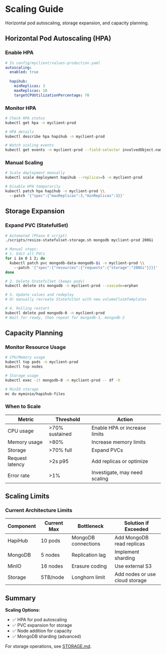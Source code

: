 # Scaling Guide

Horizontal pod autoscaling, storage expansion, and capacity planning.

## Horizontal Pod Autoscaling (HPA)

### Enable HPA

```yaml
# In config/myclient/values-production.yaml
autoscaling:
  enabled: true
  
  hapihub:
    minReplicas: 3
    maxReplicas: 10
    targetCPUUtilizationPercentage: 70
```

### Monitor HPA

```bash
# Check HPA status
kubectl get hpa -n myclient-prod

# HPA details
kubectl describe hpa hapihub -n myclient-prod

# Watch scaling events
kubectl get events -n myclient-prod --field-selector involvedObject.name=hapihub --watch
```

### Manual Scaling

```bash
# Scale deployment manually
kubectl scale deployment hapihub --replicas=5 -n myclient-prod

# Disable HPA temporarily
kubectl patch hpa hapihub -n myclient-prod \\
  --patch '{"spec":{"maxReplicas":3,"minReplicas":3}}'
```

## Storage Expansion

### Expand PVC (StatefulSet)

```bash
# Automated (Phase 6 script)
./scripts/resize-statefulset-storage.sh mongodb myclient-prod 200Gi

# Manual steps:
# 1. Edit all PVCs
for i in 0 1 2; do
  kubectl patch pvc mongodb-data-mongodb-$i -n myclient-prod \\
    --patch '{"spec":{"resources":{"requests":{"storage":"200Gi"}}}}'
done

# 2. Delete StatefulSet (keeps pods)
kubectl delete sts mongodb -n myclient-prod --cascade=orphan

# 3. Update values and redeploy
# Or manually recreate StatefulSet with new volumeClaimTemplates

# 4. Rolling restart
kubectl delete pod mongodb-0 -n myclient-prod
# Wait for ready, then repeat for mongodb-1, mongodb-2
```

## Capacity Planning

### Monitor Resource Usage

```bash
# CPU/Memory usage
kubectl top pods -n myclient-prod
kubectl top nodes

# Storage usage
kubectl exec -it mongodb-0 -n myclient-prod -- df -h

# MinIO storage
mc du myminio/hapihub-files
```

### When to Scale

| Metric | Threshold | Action |
|--------|-----------|--------|
| CPU usage | >70% sustained | Enable HPA or increase limits |
| Memory usage | >80% | Increase memory limits |
| Storage | >70% full | Expand PVCs |
| Request latency | >2s p95 | Add replicas or optimize |
| Error rate | >1% | Investigate, may need scaling |

## Scaling Limits

### Current Architecture Limits

| Component | Current Max | Bottleneck | Solution if Exceeded |
|-----------|-------------|------------|----------------------|
| HapiHub | 10 pods | MongoDB connections | Add MongoDB read replicas |
| MongoDB | 5 nodes | Replication lag | Implement sharding |
| MinIO | 16 nodes | Erasure coding | Use external S3 |
| Storage | 5TB/node | Longhorn limit | Add nodes or use cloud storage |

## Summary

**Scaling Options:**
- ✅ HPA for pod autoscaling
- ✅ PVC expansion for storage
- ✅ Node addition for capacity
- ✅ MongoDB sharding (advanced)

For storage operations, see [STORAGE.md](STORAGE.md).
